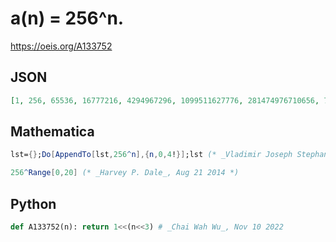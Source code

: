 # a\(n\) \= 256^n\.
https://oeis.org/A133752
## JSON
```JSON
[1, 256, 65536, 16777216, 4294967296, 1099511627776, 281474976710656, 72057594037927936, 18446744073709551616, 4722366482869645213696, 1208925819614629174706176, 309485009821345068724781056]
```
## Mathematica
```Mathematica
lst={};Do[AppendTo[lst,256^n],{n,0,4!}];lst (* _Vladimir Joseph Stephan Orlovsky_, Mar 02 2009 *)
```
```Mathematica
256^Range[0,20] (* _Harvey P. Dale_, Aug 21 2014 *)
```
## Python
```Python
def A133752(n): return 1<<(n<<3) # _Chai Wah Wu_, Nov 10 2022
```
